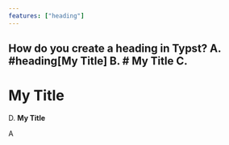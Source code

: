 ```yaml
---
features: ["heading"]
---
```

How do you create a heading in Typst?
A. #heading[My Title]
B. # My Title
C. <h1>My Title</h1>
D. **My Title**
---
A